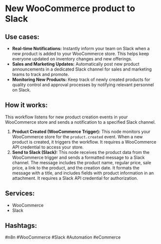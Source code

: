 # New WooCommerce product to Slack

## Use cases:

*   **Real-time Notifications:** Instantly inform your team on Slack when a new product is added to your WooCommerce store. This helps keep everyone updated on inventory changes and new offerings.
*   **Sales and Marketing Updates:** Automatically post new product announcements in a dedicated Slack channel for sales and marketing teams to track and promote.
*   **Monitoring New Products:** Keep track of newly created products for quality control and approval processes by notifying relevant personnel on Slack.

## How it works:

This workflow listens for new product creation events in your WooCommerce store and sends a notification to a specified Slack channel.

1.  **Product Created (WooCommerce Trigger):** This node monitors your WooCommerce store for the `product.created` event. When a new product is created, it triggers the workflow.  It requires a WooCommerce API credential to access your store.
2.  **Send to Slack (Slack):** This node receives the product data from the WooCommerce trigger and sends a formatted message to a Slack channel. The message includes the product name, regular price, sale price, a link to the product, and the creation date.  It formats the message with a title, and includes fields with product information in an attachment. It requires a Slack API credential for authorization.

## Services:

*   WooCommerce
*   Slack

## Hashtags:

#n8n #WooCommerce #Slack #Automation #eCommerce
